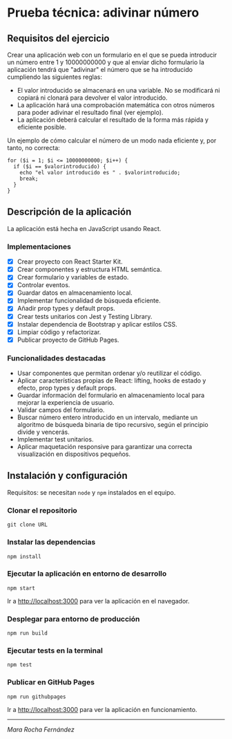 # Prueba técnica: adivinar número

## Requisitos del ejercicio

Crear una aplicación web con un formulario en el que se pueda introducir un número entre 1 y 10000000000 y que al enviar dicho formulario la aplicación tendrá que "adivinar" el número que se ha introducido cumpliendo las siguientes reglas:

- El valor introducido se almacenará en una variable. No se modificará ni copiará ni clonará para devolver el valor introducido.
- La aplicación hará una comprobación matemática con otros números para poder adivinar el resultado final (ver ejemplo).
- La aplicación deberá calcular el resultado de la forma más rápida y eficiente posible.

Un ejemplo de cómo calcular el número de un modo nada eficiente y, por tanto, no correcta:

```
for ($i = 1; $i <= 10000000000; $i++) {
  if ($i == $valorintroducido) {
    echo "el valor introducido es " . $valorintroducido;
    break;
  }
}
```

## Descripción de la aplicación

La aplicación está hecha en JavaScript usando React.

### Implementaciones

- [x] Crear proyecto con React Starter Kit.
- [x] Crear componentes y estructura HTML semántica.
- [x] Crear formulario y variables de estado.
- [x] Controlar eventos.
- [x] Guardar datos en almacenamiento local.
- [x] Implementar funcionalidad de búsqueda eficiente.
- [x] Añadir prop types y default props.
- [x] Crear tests unitarios con Jest y Testing Library.
- [x] Instalar dependencia de Bootstrap y aplicar estilos CSS.
- [x] Limpiar código y refactorizar.
- [x] Publicar proyecto de GitHub Pages.

### Funcionalidades destacadas

- Usar componentes que permitan ordenar y/o reutilizar el código.
- Aplicar características propias de React: lifting, hooks de estado y efecto, prop types y default props.
- Guardar información del formulario en almacenamiento local para mejorar la experiencia de usuario.
- Validar campos del formulario.
- Buscar número entero introducido en un intervalo, mediante un algoritmo de búsqueda binaria de tipo recursivo, según el principio divide y vencerás.
- Implementar test unitarios.
- Aplicar maquetación responsive para garantizar una correcta visualización en dispositivos pequeños.

## Instalación y configuración

Requisitos: se necesitan `node` y `npm` instalados en el equipo.

### Clonar el repositorio

```
git clone URL
```

### Instalar las dependencias

```
npm install
```

### Ejecutar la aplicación en entorno de desarrollo

```
npm start
```

Ir a [http://localhost:3000](http://localhost:3000) para ver la aplicación en el navegador.

### Desplegar para entorno de producción

```
npm run build
```

### Ejecutar tests en la terminal

```
npm test
```

### Publicar en GitHub Pages

```
npm run githubpages
```

Ir a [http://localhost:3000](http://localhost:3000) para ver la aplicación en funcionamiento.

---

_Mara Rocha Fernández_

